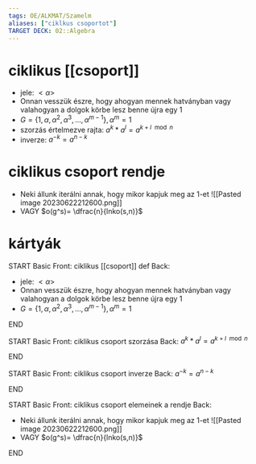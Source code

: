 ```yaml
---
tags: OE/ALKMAT/Szamelm 
aliases: ["ciklkus csoportot"]
TARGET DECK: 02::Algebra
---
```

# ciklikus [[csoport]]
- jele: $<\alpha >$
- Onnan vesszük észre, hogy ahogyan mennek hatványban vagy valahogyan a dolgok körbe lesz benne újra egy $1$
- $G=\{ 1, \alpha, \alpha^2, \alpha^3, \dots, \alpha^{m-1}\}, \alpha^m=1$
- szorzás értelmezve rajta: $a^k*a^l = a^{k+l \mod n}$
- inverze: $a^{-k}=a^{n-k}$

# ciklikus csoport rendje
- Neki állunk iterálni annak, hogy mikor kapjuk meg az $1$-et
![[Pasted image 20230622212600.png]]
- VAGY $o(g^s)= \dfrac{n}{lnko(s,n)}$

# kártyák
START
Basic
Front:
ciklikus [[csoport]] def
Back:
- jele: $<\alpha >$
- Onnan vesszük észre, hogy ahogyan mennek hatványban vagy valahogyan a dolgok körbe lesz benne újra egy $1$
- $G=\{ 1, \alpha, \alpha^2, \alpha^3, \dots, \alpha^{m-1}\}, \alpha^m=1$
<!--ID: 1687375263995-->
END

START
Basic
Front:
ciklikus csoport szorzása
Back:
$a^k*a^l = a^{k+l \mod n}$  
<!--ID: 1687375264004-->
END

START
Basic
Front:
ciklikus csoport inverze
Back:
$a^{-k}=a^{n-k}$
<!--ID: 1687375264012-->
END

START
Basic
Front:
ciklikus csoport elemeinek a rendje
Back:
- Neki állunk iterálni annak, hogy mikor kapjuk meg az $1$-et
![[Pasted image 20230622212600.png]]
- VAGY $o(g^s)= \dfrac{n}{lnko(s,n)}$
<!--ID: 1687462716359-->
END